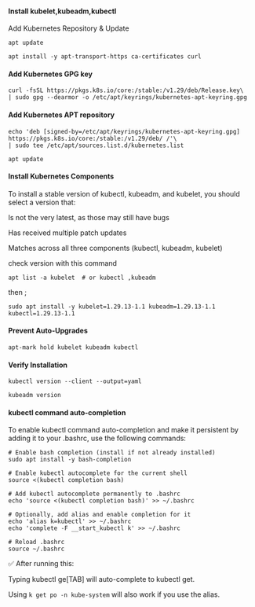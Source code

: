 
#### Install kubelet,kubeadm,kubectl
Add Kubernetes Repository & Update
```
apt update
```
```
apt install -y apt-transport-https ca-certificates curl
```
#### Add Kubernetes GPG key
```
curl -fsSL https://pkgs.k8s.io/core:/stable:/v1.29/deb/Release.key\
| sudo gpg --dearmor -o /etc/apt/keyrings/kubernetes-apt-keyring.gpg
```
#### Add Kubernetes APT repository
```
echo 'deb [signed-by=/etc/apt/keyrings/kubernetes-apt-keyring.gpg] https://pkgs.k8s.io/core:/stable:/v1.29/deb/ /'\
| sudo tee /etc/apt/sources.list.d/kubernetes.list
```
```
apt update
```
#### Install Kubernetes Components
To install a stable version of kubectl, kubeadm, and kubelet, you should select a version that:

Is not the very latest, as those may still have bugs

Has received multiple patch updates

Matches across all three components (kubectl, kubeadm, kubelet)


check version with this command
```
apt list -a kubelet  # or kubectl ,kubeadm
```
then ;
```
sudo apt install -y kubelet=1.29.13-1.1 kubeadm=1.29.13-1.1 kubectl=1.29.13-1.1
```

#### Prevent Auto-Upgrades
```
apt-mark hold kubelet kubeadm kubectl
```
#### Verify Installation
```
kubectl version --client --output=yaml
```
```
kubeadm version
```
#### kubectl command auto-completion

To enable kubectl command auto-completion and make it persistent by adding it to your .bashrc, use the following commands:
```
# Enable bash completion (install if not already installed)
sudo apt install -y bash-completion

# Enable kubectl autocomplete for the current shell
source <(kubectl completion bash)

# Add kubectl autocomplete permanently to .bashrc
echo 'source <(kubectl completion bash)' >> ~/.bashrc

# Optionally, add alias and enable completion for it
echo 'alias k=kubectl' >> ~/.bashrc
echo 'complete -F __start_kubectl k' >> ~/.bashrc

# Reload .bashrc
source ~/.bashrc
```
✅ After running this:

Typing kubectl ge[TAB] will auto-complete to kubectl get.

Using `k get po -n kube-system` will also work if you use the alias.


